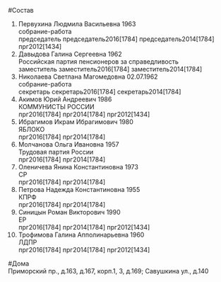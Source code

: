 #Состав  
1. Первухина Людмила Васильевна 1963  
    собрание-работа  
    председатель председатель2016[1784] председатель2014[1784] прг2012[1434]  
2. Давыдова Галина Сергеевна 1962  
    Российская партия пенсионеров за справедливость  
    заместитель заместитель2016[1784] заместитель2014[1784]  
3. Николаева Светлана Магомедовна 02.07.1962  
    собрание-работа  
    секретарь секретарь2016[1784] секретарь2014[1784]  
4. Акимов Юрий Андреевич 1986  
    КОММУНИСТЫ РОССИИ  
    прг2016[1784] прг2014[1784] прг2012[1434]  
5. Ибрагимов Икрам Ибрагимович 1980  
    ЯБЛОКО  
    прг2016[1784] прг2014[1784]  
6. Молчанова Ольга Ивановна 1957  
    Трудовая партия России  
    прг2016[1784] прг2014[1784]  
7. Оленичева Янина Константиновна 1973  
    СР  
    прг2016[1784] прг2014[1784]  
8. Петрова Надежда Константиновна 1955  
    КПРФ  
    прг2016[1784] прг2014[1784]  
9. Синицын Роман Викторович 1990  
    ЕР  
    прг2016[1784] прг2014[1784] прг2012[1434]  
10. Трофимова Галина Апполинарьевна 1960  
    ЛДПР  
    прг2016[1784] прг2014[1784] прг2012[1434]  
  
#Дома  
Приморский пр., д.163, д.167, корп.1, 3, д.169; Савушкина ул., д.140  
  
